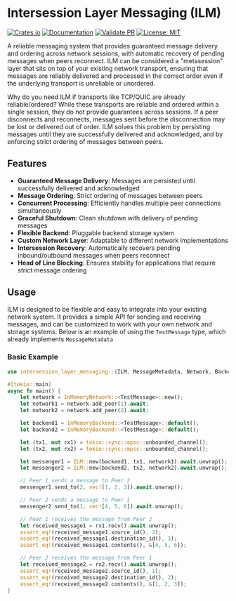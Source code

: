 # Intersession Layer Messaging (ILM)

[![Crates.io](https://img.shields.io/crates/v/intersession-layer-messaging.svg)](https://crates.io/crates/intersession-layer-messaging)
[![Documentation](https://docs.rs/intersession-layer-messaging/badge.svg)](https://docs.rs/intersession-layer-messaging)
[![Validate PR](https://github.com/tbraun96/intersession-layer-messaging/actions/workflows/validate.yml/badge.svg)](https://github.com/tbraun96/intersession-layer-messaging/actions/workflows/validate.yml)
[![License: MIT](https://img.shields.io/badge/License-MIT-yellow.svg)](https://opensource.org/licenses/MIT)

A reliable messaging system that provides guaranteed message delivery and ordering across network sessions, with automatic recovery of pending messages when peers reconnect. ILM can be considered a "metasession" layer that sits on top of your existing network transport, ensuring that messages are reliably delivered and processed in the correct order even
if the underlying transport is unreliable or unordered.

Why do you need ILM if transports like TCP/QUIC are already reliable/ordered? While these transports are reliable and ordered within a single session, they do not provide guarantees across sessions. If a peer disconnects and reconnects, messages sent before the disconnection may be lost or delivered out of order. ILM solves this problem by persisting messages until they are successfully delivered and acknowledged, and by enforcing strict ordering of messages between peers.

## Features

- **Guaranteed Message Delivery**: Messages are persisted until successfully delivered and acknowledged
- **Message Ordering**: Strict ordering of messages between peers
- **Concurrent Processing**: Efficiently handles multiple peer connections simultaneously
- **Graceful Shutdown**: Clean shutdown with delivery of pending messages
- **Flexible Backend**: Pluggable backend storage system
- **Custom Network Layer**: Adaptable to different network implementations
- **Intersession Recovery**: Automatically recovers pending inbound/outbound messages when peers reconnect
- **Head of Line Blocking**: Ensures stability for applications that require strict message ordering

## Usage
ILM is designed to be flexible and easy to integrate into your existing network system. It provides a simple API for sending and receiving messages, and can be customized to work with your own network and storage systems.
Below is an example of using the `TestMessage` type, which already implements `MessageMetadata`
### Basic Example

```rust
use intersession_layer_messaging::{ILM, MessageMetadata, Network, Backend, LocalDelivery, testing::*};

#[tokio::main]
async fn main() {
    let network = InMemoryNetwork::<TestMessage>::new();
    let network1 = network.add_peer(1).await;
    let network2 = network.add_peer(2).await;

    let backend1 = InMemoryBackend::<TestMessage>::default();
    let backend2 = InMemoryBackend::<TestMessage>::default();

    let (tx1, mut rx1) = tokio::sync::mpsc::unbounded_channel();
    let (tx2, mut rx2) = tokio::sync::mpsc::unbounded_channel();

    let messenger1 = ILM::new(backend1, tx1, network1).await.unwrap();
    let messenger2 = ILM::new(backend2, tx2, network2).await.unwrap();

    // Peer 1 sends a message to Peer 2
    messenger1.send_to(2, vec![1, 2, 3]).await.unwrap();

    // Peer 2 sends a message to Peer 1
    messenger2.send_to(1, vec![4, 5, 6]).await.unwrap();

    // Peer 1 receives the message from Peer 2
    let received_message1 = rx1.recv().await.unwrap();
    assert_eq!(received_message1.source_id(), 2);
    assert_eq!(received_message1.destination_id(), 1);
    assert_eq!(received_message1.contents(), &[4, 5, 6]);

    // Peer 2 receives the message from Peer 1
    let received_message2 = rx2.recv().await.unwrap();
    assert_eq!(received_message2.source_id(), 1);
    assert_eq!(received_message2.destination_id(), 2);
    assert_eq!(received_message2.contents(), &[1, 2, 3]);
}
```

